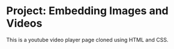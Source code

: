 # Project: Embedding Images and Videos
This is a youtube video player page cloned using HTML and CSS.
